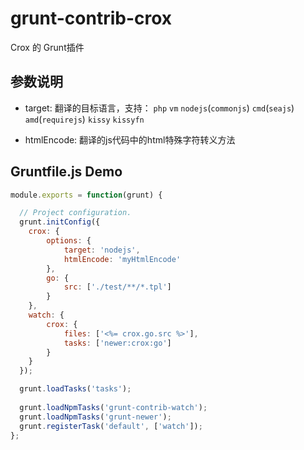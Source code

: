 grunt-contrib-crox
==================

Crox 的 Grunt插件

## 参数说明

- target: 翻译的目标语言，支持： `php` `vm` `nodejs`(`commonjs`) `cmd`(`seajs`) `amd`(`requirejs`) `kissy` `kissyfn`

- htmlEncode: 翻译的js代码中的html特殊字符转义方法

## Gruntfile.js Demo

```js
module.exports = function(grunt) {

  // Project configuration.
  grunt.initConfig({
    crox: {
        options: {
            target: 'nodejs',
            htmlEncode: 'myHtmlEncode'
        },
        go: {
            src: ['./test/**/*.tpl']
        }
    },
    watch: {
        crox: {
            files: ['<%= crox.go.src %>'],
            tasks: ['newer:crox:go']
        }
    }
  });

  grunt.loadTasks('tasks');
  
  grunt.loadNpmTasks('grunt-contrib-watch'); 
  grunt.loadNpmTasks('grunt-newer');
  grunt.registerTask('default', ['watch']);
};
```
